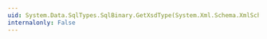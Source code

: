 ```yaml
---
uid: System.Data.SqlTypes.SqlBinary.GetXsdType(System.Xml.Schema.XmlSchemaSet)
internalonly: False
---
```

